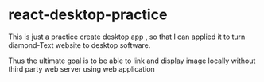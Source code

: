 # react-desktop-practice

This is just a practice create desktop app , so that I can applied it to turn diamond-Text website to desktop software.

Thus the ultimate goal is to be able to link and display image locally without third party web server using web application
